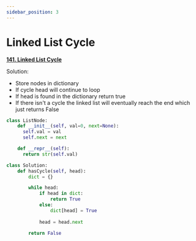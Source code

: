 ```yaml
---
sidebar_position: 3
---
```


# Linked List Cycle

**[141. Linked List Cycle](https://leetcode.com/problems/linked-list-cycle/)**

Solution:
 - Store nodes in dictionary
 - If cycle head will continue to loop
 - If head is found in the dictionary return true
 - If there isn't a cycle the linked list will eventually reach the end which just returns False

```python
class ListNode:
    def __init__(self, val=0, next=None):
      self.val = val
      self.next = next

    def __repr__(self):
      return str(self.val)

class Solution:
    def hasCycle(self, head):
        dict = {}

        while head:
            if head in dict:
                return True
            else:
                dict[head] = True
            
            head = head.next
        
        return False
```
